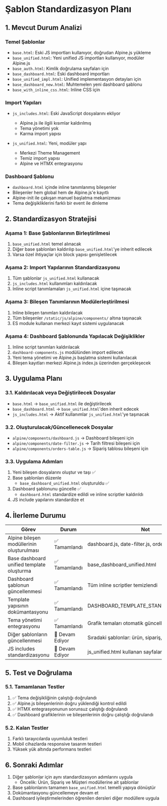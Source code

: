 # Şablon Standardizasyon Planı

## 1. Mevcut Durum Analizi

### Temel Şablonlar
- `base.html`: Eski JS importları kullanıyor, doğrudan Alpine.js yükleme
- `base_unified.html`: Yeni unified JS importları kullanıyor, modüler Alpine.js
- `base_auth.html`: Kimlik doğrulama sayfaları için
- `base_dashboard.html`: Eski dashboard importları
- `base_unified_impl.html`: Unified implementasyon detayları için
- `base_dashboard_new.html`: Muhtemelen yeni dashboard şablonu
- `base_with_inline_css.html`: Inline CSS için

### Import Yapıları
- `js_includes.html`: Eski JavaScript dosyalarını ekliyor
  - Alpine.js ile ilgili kısımlar kaldırılmış
  - Tema yönetimi yok
  - Karma import yapısı

- `js_unified.html`: Yeni, modüler yapı
  - Merkezi Theme Management
  - Temiz import yapısı
  - Alpine ve HTMX entegrasyonu

### Dashboard Şablonu
- `dashboard.html` içinde inline tanımlanmış bileşenler
- Bileşenler hem global hem de Alpine.js'e kayıtlı
- Alpine-init ile çakışan manuel başlatma mekanizması
- Tema değişikliklerini farklı bir event ile dinleme

## 2. Standardizasyon Stratejisi

### Aşama 1: Base Şablonlarının Birleştirilmesi
1. `base_unified.html` temel alınacak
2. Diğer base şablonları kaldırılıp `base_unified.html`'ye inherit edilecek
3. Varsa özel ihtiyaçlar için block yapısı genişletilecek

### Aşama 2: Import Yapılarının Standardizasyonu
1. Tüm şablonlar `js_unified.html` kullanacak
2. `js_includes.html` kullanımları kaldırılacak
3. Inline script tanımlamaları `js_unified.html` içine taşınacak

### Aşama 3: Bileşen Tanımlarının Modülerleştirilmesi
1. Inline bileşen tanımları kaldırılacak
2. Tüm bileşenler `/static/js/alpine/components/` altına taşınacak
3. ES module kullanan merkezi kayıt sistemi uygulanacak

### Aşama 4: Dashboard Şablonunda Yapılacak Değişiklikler
1. Inline script tanımları kaldırılacak
2. `dashboard-components.js` modülünden import edilecek
3. Yeni tema yönetimi ve Alpine.js başlatma sistemi kullanılacak
4. Bileşen kayıtları merkezi Alpine.js index.js üzerinden gerçekleşecek

## 3. Uygulama Planı

### 3.1. Kaldırılacak veya Değiştirilecek Dosyalar
- `base.html` → `base_unified.html` ile değiştirilecek
- `base_dashboard.html` → `base_unified.html`'den inherit edecek
- `js_includes.html` → Aktif kullanımlar `js_unified.html`'ye taşınacak

### 3.2. Oluşturulacak/Güncellenecek Dosyalar
- `alpine/components/dashboard.js` → Dashboard bileşeni için
- `alpine/components/date-filter.js` → Tarih filtresi bileşeni için
- `alpine/components/orders-table.js` → Sipariş tablosu bileşeni için

### 3.3. Uygulama Adımları
1. Yeni bileşen dosyalarını oluştur ve taşı ✅
2. Base şablonları düzenle
   - `base_dashboard_unified.html` oluşturuldu ✅
3. Dashboard şablonunu güncelle ✅
   - `dashboard.html` standardize edildi ve inline scriptler kaldırıldı
4. JS include yapılarını standardize et

## 4. İlerleme Durumu

| Görev | Durum | Not |
|-------|-------|-----|
| Alpine bileşen modüllerinin oluşturulması | ✅ Tamamlandı | dashboard.js, date-filter.js, orders-table.js |
| Base dashboard unified template oluşturma | ✅ Tamamlandı | base_dashboard_unified.html |
| Dashboard şablonun güncellenmesi | ✅ Tamamlandı | Tüm inline scriptler temizlendi |
| Template yapısının dokümantasyonu | ✅ Tamamlandı | DASHBOARD_TEMPLATE_STANDARDIZATION.md |
| Tema yönetimi entegrasyonu | ✅ Tamamlandı | Grafik temaları otomatik güncelleniyor |
| Diğer şablonların güncellenmesi | 🔄 Devam Ediyor | Sıradaki şablonlar: ürün, sipariş, müşteri |
| JS includes standardizasyonu | 🔄 Devam Ediyor | js_unified.html kullanan sayfalar arttırılıyor |

## 5. Test ve Doğrulama

### 5.1. Tamamlanan Testler
1. ✅ Tema değişikliğinin çalıştığı doğrulandı
2. ✅ Alpine.js bileşenlerinin doğru yüklendiği kontrol edildi
3. ✅ HTMX entegrasyonunun sorunsuz çalıştığı doğrulandı
4. ✅ Dashboard grafiklerinin ve bileşenlerinin doğru çalıştığı doğrulandı

### 5.2. Kalan Testler
1. Farklı tarayıcılarda uyumluluk testleri
2. Mobil cihazlarda responsive tasarım testleri
3. Yüksek yük altında performans testleri

## 6. Sonraki Adımlar

1. Diğer şablonlar için aynı standardizasyon adımlarını uygula
   - Öncelik: Ürün, Sipariş ve Müşteri modüllerine ait şablonlar
2. Base şablonlarını tamamen `base_unified.html` temelli yapıya dönüştür
3. Dokümantasyonu güncellemeye devam et
4. Dashboard iyileştirmelerinden öğrenilen dersleri diğer modüllere uygula